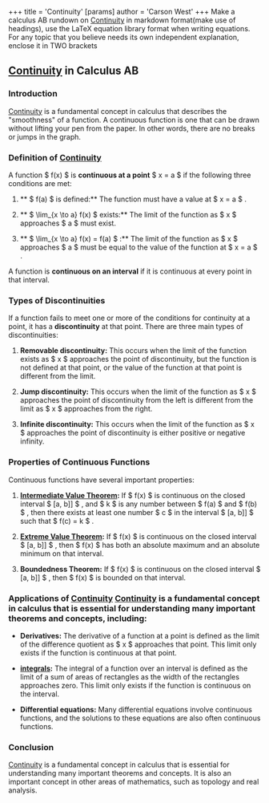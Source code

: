 +++
 title = 'Continuity'
[params]
	author = 'Carson West'
+++
Make a calculus AB rundown on [Continuity](./../continuity/) in markdown format(make use of headings), use the LaTeX equation library format when writing equations. For any topic that you believe needs its own independent explanation, enclose it in TWO brackets

## [Continuity](./../continuity/) in Calculus AB

### Introduction
 [Continuity](./../continuity/) is a fundamental concept in calculus that describes the "smoothness" of a function.  A continuous function is one that can be drawn without lifting your pen from the paper. In other words, there are no breaks or jumps in the graph.

### Definition of [Continuity](./../continuity/) 
A function  $ f(x) $  is **continuous at a point**  $ x = a $  if the following three conditions are met:

1. ** $ f(a) $  is defined:** The function must have a value at  $ x = a $ .

2. ** $ \lim_{x \to a} f(x) $  exists:** The limit of the function as  $ x $  approaches  $ a $  must exist.

3. ** $ \lim_{x \to a} f(x) = f(a) $ :** The limit of the function as  $ x $  approaches  $ a $  must be equal to the value of the function at  $ x = a $ .

A function is **continuous on an interval** if it is continuous at every point in that interval.

### Types of Discontinuities

If a function fails to meet one or more of the conditions for continuity at a point, it has a **discontinuity** at that point. There are three main types of discontinuities:

1. **Removable discontinuity:** This occurs when the limit of the function exists as  $ x $  approaches the point of discontinuity, but the function is not defined at that point, or the value of the function at that point is different from the limit.

2. **Jump discontinuity:** This occurs when the limit of the function as  $ x $  approaches the point of discontinuity from the left is different from the limit as  $ x $  approaches from the right.

3. **Infinite discontinuity:** This occurs when the limit of the function as  $ x $  approaches the point of discontinuity is either positive or negative infinity.
### Properties of Continuous Functions

Continuous functions have several important properties:

1. **[Intermediate Value Theorem](./../intermediate-value-theorem/):** If  $ f(x) $  is continuous on the closed interval  $ [a, b]] $ , and  $ k $  is any number between  $ f(a) $  and  $ f(b) $ , then there exists at least one number  $ c $  in the interval  $ [a, b]] $  such that  $ f(c) = k $ .

2. **[Extreme Value Theorem](./../extreme-value-theorem/):** If  $ f(x) $  is continuous on the closed interval  $ [a, b]] $ , then  $ f(x) $  has both an absolute maximum and an absolute minimum on that interval.

3. **Boundedness Theorem:** If  $ f(x) $  is continuous on the closed interval  $ [a, b]] $ , then  $ f(x) $  is bounded on that interval.

### Applications of [Continuity](./../continuity/)  [Continuity](./../continuity/) is a fundamental concept in calculus that is essential for understanding many important theorems and concepts, including:

* **Derivatives:** The derivative of a function at a point is defined as the limit of the difference quotient as  $ x $  approaches that point. This limit only exists if the function is continuous at that point.

* **[integrals](./../integrals/):** The integral of a function over an interval is defined as the limit of a sum of areas of rectangles as the width of the rectangles approaches zero. This limit only exists if the function is continuous on the interval.

* **Differential equations:** Many differential equations involve continuous functions, and the solutions to these equations are also often continuous functions.

### Conclusion
 [Continuity](./../continuity/) is a fundamental concept in calculus that is essential for understanding many important theorems and concepts. It is also an important concept in other areas of mathematics, such as topology and real analysis.
